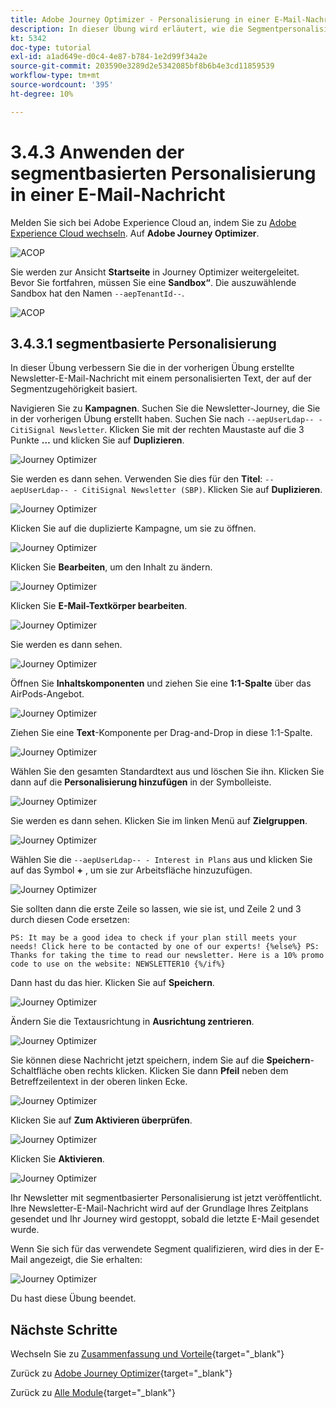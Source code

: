 ```yaml
---
title: Adobe Journey Optimizer - Personalisierung in einer E-Mail-Nachricht anwenden
description: In dieser Übung wird erläutert, wie die Segmentpersonalisierung in E-Mail-Inhalten verwendet wird
kt: 5342
doc-type: tutorial
exl-id: a1ad649e-d0c4-4e87-b784-1e2d99f34a2e
source-git-commit: 203590e3289d2e5342085bf8b6b4e3cd11859539
workflow-type: tm+mt
source-wordcount: '395'
ht-degree: 10%

---
```


# 3.4.3 Anwenden der segmentbasierten Personalisierung in einer E-Mail-Nachricht

Melden Sie sich bei Adobe Experience Cloud an, indem Sie zu [Adobe Experience Cloud wechseln](https://experience.adobe.com). Auf **Adobe Journey Optimizer**.

![ACOP](./../../../../modules/delivery-activation/ajo-b2c/ajob2c-1/images/acophome.png)

Sie werden zur Ansicht **Startseite** in Journey Optimizer weitergeleitet. Bevor Sie fortfahren, müssen Sie eine **Sandbox“**. Die auszuwählende Sandbox hat den Namen ``--aepTenantId--``.

![ACOP](./../../../../modules/delivery-activation/ajo-b2c/ajob2c-1/images/acoptriglp.png)

## 3.4.3.1 segmentbasierte Personalisierung

In dieser Übung verbessern Sie die in der vorherigen Übung erstellte Newsletter-E-Mail-Nachricht mit einem personalisierten Text, der auf der Segmentzugehörigkeit basiert.

Navigieren Sie zu **Kampagnen**. Suchen Sie die Newsletter-Journey, die Sie in der vorherigen Übung erstellt haben. Suchen Sie nach `--aepUserLdap-- - CitiSignal Newsletter`. Klicken Sie mit der rechten Maustaste auf die 3 Punkte **…** und klicken Sie auf **Duplizieren**.

![Journey Optimizer](./images/sbp1.png)

Sie werden es dann sehen. Verwenden Sie dies für den **Titel**: `--aepUserLdap-- - CitiSignal Newsletter (SBP)`. Klicken Sie auf **Duplizieren**.

![Journey Optimizer](./images/sbp2.png)

Klicken Sie auf die duplizierte Kampagne, um sie zu öffnen.

![Journey Optimizer](./images/sbp3.png)

Klicken Sie **Bearbeiten**, um den Inhalt zu ändern.

![Journey Optimizer](./images/sbp3a.png)

Klicken Sie **E-Mail-Textkörper bearbeiten**.

![Journey Optimizer](./images/sbp4.png)

Sie werden es dann sehen.

![Journey Optimizer](./images/sbp5.png)

Öffnen Sie **Inhaltskomponenten** und ziehen Sie eine **1:1-Spalte** über das AirPods-Angebot.

![Journey Optimizer](./images/sbp6.png)

Ziehen Sie eine **Text**-Komponente per Drag-and-Drop in diese 1:1-Spalte.

![Journey Optimizer](./images/sbp6a.png)

Wählen Sie den gesamten Standardtext aus und löschen Sie ihn. Klicken Sie dann auf die **Personalisierung hinzufügen** in der Symbolleiste.

![Journey Optimizer](./images/sbp7.png)

Sie werden es dann sehen. Klicken Sie im linken Menü auf **Zielgruppen**.

![Journey Optimizer](./images/seg1.png)

Wählen Sie die `--aepUserLdap-- - Interest in Plans` aus und klicken Sie auf das Symbol **+** , um sie zur Arbeitsfläche hinzuzufügen.

![Journey Optimizer](./images/seg3.png)

Sie sollten dann die erste Zeile so lassen, wie sie ist, und Zeile 2 und 3 durch diesen Code ersetzen:

``
    PS: It may be a good idea to check if your plan still meets your needs! Click here to be contacted by one of our experts!
{%else%}
    PS: Thanks for taking the time to read our newsletter. Here is a 10% promo code to use on the website: NEWSLETTER10
{%/if%}
``

Dann hast du das hier. Klicken Sie auf **Speichern**.

![Journey Optimizer](./images/seg4.png)

Ändern Sie die Textausrichtung in **Ausrichtung zentrieren**.

![Journey Optimizer](./images/sbp9.png)

Sie können diese Nachricht jetzt speichern, indem Sie auf die **Speichern**-Schaltfläche oben rechts klicken. Klicken Sie dann **Pfeil** neben dem Betreffzeilentext in der oberen linken Ecke.

![Journey Optimizer](./images/sbp9a.png)

Klicken Sie auf **Zum Aktivieren überprüfen**.

![Journey Optimizer](./images/oc79afff.png)

Klicken Sie **Aktivieren**.

![Journey Optimizer](./images/oc79bfff.png)

Ihr Newsletter mit segmentbasierter Personalisierung ist jetzt veröffentlicht. Ihre Newsletter-E-Mail-Nachricht wird auf der Grundlage Ihres Zeitplans gesendet und Ihr Journey wird gestoppt, sobald die letzte E-Mail gesendet wurde.

Wenn Sie sich für das verwendete Segment qualifizieren, wird dies in der E-Mail angezeigt, die Sie erhalten:

![Journey Optimizer](./images/sbp20fff.png)

Du hast diese Übung beendet.

## Nächste Schritte

Wechseln Sie zu [Zusammenfassung und Vorteile](./summary.md){target="_blank"}

Zurück zu [Adobe Journey Optimizer](journeyoptimizer.md){target="_blank"}

Zurück zu [Alle Module](./../../../../overview.md){target="_blank"}
